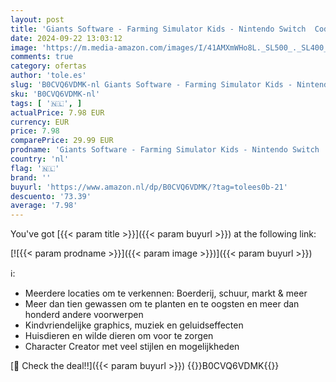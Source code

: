 ```yaml
---
layout: post
title: 'Giants Software - Farming Simulator Kids - Nintendo Switch  Code in Box  - NL Versie'
date: 2024-09-22 13:03:12
image: 'https://m.media-amazon.com/images/I/41AMXmWHo8L._SL500_._SL400_.jpg'
comments: true
category: ofertas
author: 'tole.es'
slug: 'B0CVQ6VDMK-nl Giants Software - Farming Simulator Kids - Nintendo Switch...'
sku: 'B0CVQ6VDMK-nl'
tags: [ '🇳🇱', ]
actualPrice: 7.98 EUR
currency: EUR
price: 7.98
comparePrice: 29.99 EUR
prodname: 'Giants Software - Farming Simulator Kids - Nintendo Switch  Code in Box  - NL Versie'
country: 'nl'
flag: '🇳🇱'
brand: ''
buyurl: 'https://www.amazon.nl/dp/B0CVQ6VDMK/?tag=tolees0b-21'
descuento: '73.39'
average: '7.98'
---
```


You've got [{{< param title >}}]({{< param buyurl >}}) at the following link:

[![{{< param prodname >}}]({{< param image >}})]({{< param buyurl >}})

ℹ️:

- Meerdere locaties om te verkennen: Boerderij, schuur, markt & meer
- Meer dan tien gewassen om te planten en te oogsten en meer dan honderd andere voorwerpen
- Kindvriendelijke graphics, muziek en geluidseffecten
- Huisdieren en wilde dieren om voor te zorgen
- Character Creator met veel stijlen en mogelijkheden

[🛒 Check the deal!!]({{< param buyurl >}})
{{<world>}}B0CVQ6VDMK{{</world>}}
